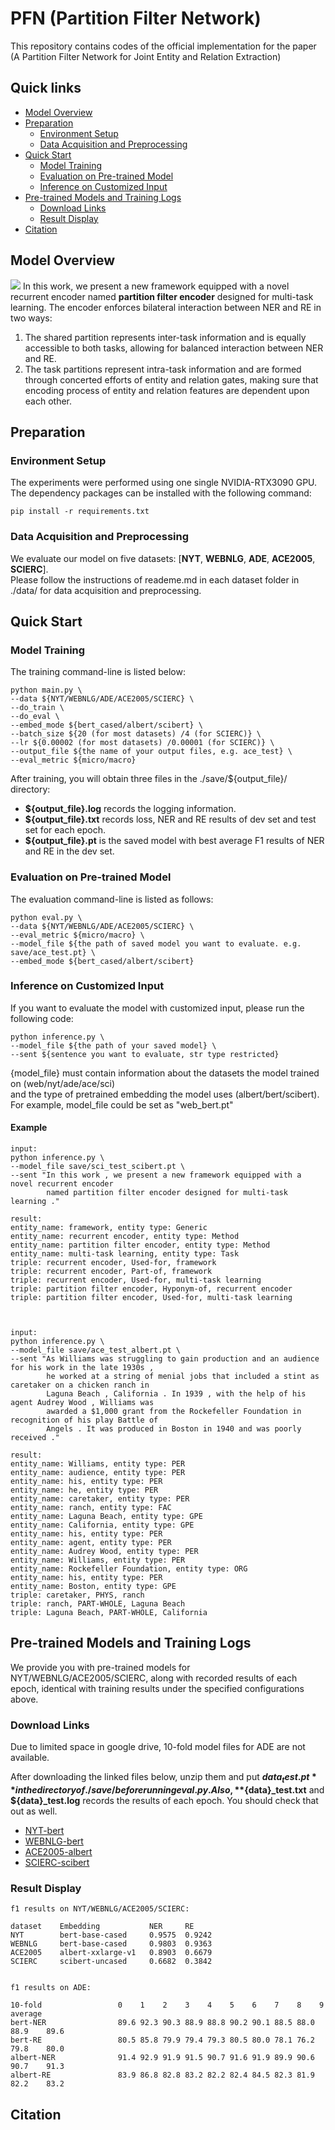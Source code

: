 # PFN (Partition Filter Network)
This repository contains codes of the official implementation for the paper (A Partition Filter Network for Joint Entity and Relation Extraction) 

## Quick links
* [Model Overview](#Model-Overview)
* [Preparation](#Preparation)
  * [Environment Setup](#Environment-setup)
  * [Data Acquisition and Preprocessing](#Data-Acquisition-and-Preprocessing)
* [Quick Start](#Quick-Start)
  * [Model Training](#Model-Training)
  * [Evaluation on Pre-trained Model](#Evaluation-on-Pre-trained-Model)
  * [Inference on Customized Input](#Inference-on-Customized-Input)
* [Pre-trained Models and Training Logs](#Pre-trained-Models-and-Training-Logs)
  * [Download Links](#Download-Links)
  * [Result Display](#Result-Display)
* [Citation](#Citation)

## Model Overview
![](./fig/model.png)
In this work, we present a new framework equipped with a novel recurrent encoder named **partition
filter encoder** designed for multi-task learning. The encoder enforces bilateral interaction between NER and RE in two ways:
1. The shared partition represents inter-task information and is equally accessible to both tasks, allowing for balanced interaction between NER and RE.  
2. The task partitions represent intra-task information and are formed through concerted efforts of entity and relation gates, making sure that encoding process of entity and relation features are dependent upon each other.


## Preparation

### Environment Setup
The experiments were performed using one single NVIDIA-RTX3090 GPU.  
The dependency packages can be installed with the following command:
```
pip install -r requirements.txt
```

### Data Acquisition and Preprocessing
We evaluate our model on five datasets: [**NYT**, **WEBNLG**, **ADE**, **ACE2005**, **SCIERC**].  
Please follow the instructions of reademe.md in each dataset folder in ./data/ for data acquisition and preprocessing.


## Quick Start


### Model Training
The training command-line is listed below:

```
python main.py \
--data ${NYT/WEBNLG/ADE/ACE2005/SCIERC} \
--do_train \
--do_eval \
--embed_mode ${bert_cased/albert/scibert} \
--batch_size ${20 (for most datasets) /4 (for SCIERC)} \
--lr ${0.00002 (for most datasets) /0.00001 (for SCIERC)} \
--output_file ${the name of your output files, e.g. ace_test} \
--eval_metric ${micro/macro} 
```

After training, you will obtain three files in the ./save/${output_file}/ directory:     
  * **${output_file}.log** records the logging information.  
  * **${output_file}.txt** records loss, NER and RE results of dev set and test set for each epoch.  
  * **${output_file}.pt** is the saved model with best average F1 results of NER and RE in the dev set.  


### Evaluation on Pre-trained Model

The evaluation command-line is listed as follows:

```
python eval.py \
--data ${NYT/WEBNLG/ADE/ACE2005/SCIERC} \
--eval_metric ${micro/macro} \
--model_file ${the path of saved model you want to evaluate. e.g. save/ace_test.pt} \
--embed_mode ${bert_cased/albert/scibert}
```

### Inference on Customized Input

If you want to evaluate the model with customized input, please run the following code:  

```
python inference.py \
--model_file ${the path of your saved model} \
--sent ${sentence you want to evaluate, str type restricted}
```
   
{model_file} must contain information about the datasets the model trained on (web/nyt/ade/ace/sci)   
and the type of pretrained embedding the model uses (albert/bert/scibert). For example, model_file could be set as "web_bert.pt"  
 
  
#### Example
```
input:
python inference.py \
--model_file save/sci_test_scibert.pt \
--sent "In this work , we present a new framework equipped with a novel recurrent encoder   
        named partition filter encoder designed for multi-task learning ."

result:
entity_name: framework, entity type: Generic
entity_name: recurrent encoder, entity type: Method
entity_name: partition filter encoder, entity type: Method
entity_name: multi-task learning, entity type: Task
triple: recurrent encoder, Used-for, framework
triple: recurrent encoder, Part-of, framework
triple: recurrent encoder, Used-for, multi-task learning
triple: partition filter encoder, Hyponym-of, recurrent encoder
triple: partition filter encoder, Used-for, multi-task learning



input:  
python inference.py \
--model_file save/ace_test_albert.pt \
--sent "As Williams was struggling to gain production and an audience for his work in the late 1930s ,  
        he worked at a string of menial jobs that included a stint as caretaker on a chicken ranch in   
        Laguna Beach , California . In 1939 , with the help of his agent Audrey Wood , Williams was 
        awarded a $1,000 grant from the Rockefeller Foundation in recognition of his play Battle of 
        Angels . It was produced in Boston in 1940 and was poorly received ."

result:
entity_name: Williams, entity type: PER
entity_name: audience, entity type: PER
entity_name: his, entity type: PER
entity_name: he, entity type: PER
entity_name: caretaker, entity type: PER
entity_name: ranch, entity type: FAC
entity_name: Laguna Beach, entity type: GPE
entity_name: California, entity type: GPE
entity_name: his, entity type: PER
entity_name: agent, entity type: PER
entity_name: Audrey Wood, entity type: PER
entity_name: Williams, entity type: PER
entity_name: Rockefeller Foundation, entity type: ORG
entity_name: his, entity type: PER
entity_name: Boston, entity type: GPE
triple: caretaker, PHYS, ranch
triple: ranch, PART-WHOLE, Laguna Beach
triple: Laguna Beach, PART-WHOLE, California
```

## Pre-trained Models and Training Logs

We provide you with pre-trained models for NYT/WEBNLG/ACE2005/SCIERC, along with recorded results of each epoch,
identical with training results under the specified configurations above.  


### Download Links
Due to limited space in google drive, 10-fold model files for ADE are not available.  

After downloading the linked files below, unzip them and put **${data}_test.pt** in the directory of ./save/ before running eval.py.  
Also, **${data}_test.txt** and **${data}_test.log** records the results of each epoch. You should check that out as well.  

* [NYT-bert](https://drive.google.com/file/d/1hyLDruvg6qBhveGWZQEzJ9_LCDPbLpLw/view?usp=sharing)
* [WEBNLG-bert](https://drive.google.com/file/d/1Tdw6TYgVKlKbnbKAXyOPBgWbEeXnim3Q/view?usp=sharing)
* [ACE2005-albert](https://drive.google.com/file/d/17HcLawF23rZEhWl-6QtN9hg8HMvR4Imf/view?usp=sharing)
* [SCIERC-scibert](https://drive.google.com/file/d/1KsWRstdhrX0IDpnDqFUi6NAlnlmzlekI/view?usp=sharing)


### Result Display

```
f1 results on NYT/WEBNLG/ACE2005/SCIERC:

dataset    Embedding           NER     RE
NYT        bert-base-cased     0.9575  0.9242
WEBNLG     bert-base-cased     0.9803  0.9363
ACE2005    albert-xxlarge-v1   0.8903  0.6679
SCIERC     scibert-uncased     0.6682  0.3842


f1 results on ADE:

10-fold                 0    1    2    3    4    5    6    7    8    9      average
bert-NER                89.6 92.3 90.3 88.9 88.8 90.2 90.1 88.5 88.0 88.9    89.6
bert-RE                 80.5 85.8 79.9 79.4 79.3 80.5 80.0 78.1 76.2 79.8    80.0
albert-NER              91.4 92.9 91.9 91.5 90.7 91.6 91.9 89.9 90.6 90.7    91.3 
albert-RE               83.9 86.8 82.8 83.2 82.2 82.4 84.5 82.3 81.9 82.2    83.2

```


## Citation






